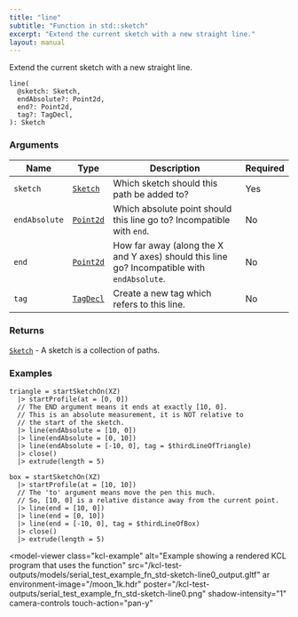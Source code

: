 ```yaml
---
title: "line"
subtitle: "Function in std::sketch"
excerpt: "Extend the current sketch with a new straight line."
layout: manual
---
```


Extend the current sketch with a new straight line.

```kcl
line(
  @sketch: Sketch,
  endAbsolute?: Point2d,
  end?: Point2d,
  tag?: TagDecl,
): Sketch
```



### Arguments

| Name | Type | Description | Required |
|----------|------|-------------|----------|
| `sketch` | [`Sketch`](/docs/kcl-std/types/std-types-Sketch) | Which sketch should this path be added to? | Yes |
| `endAbsolute` | [`Point2d`](/docs/kcl-std/types/std-types-Point2d) | Which absolute point should this line go to? Incompatible with `end`. | No |
| `end` | [`Point2d`](/docs/kcl-std/types/std-types-Point2d) | How far away (along the X and Y axes) should this line go? Incompatible with `endAbsolute`. | No |
| `tag` | [`TagDecl`](/docs/kcl-std/types/std-types-TagDecl) | Create a new tag which refers to this line. | No |

### Returns

[`Sketch`](/docs/kcl-std/types/std-types-Sketch) - A sketch is a collection of paths.


### Examples

```kcl
triangle = startSketchOn(XZ)
  |> startProfile(at = [0, 0])
  // The END argument means it ends at exactly [10, 0].
  // This is an absolute measurement, it is NOT relative to
  // the start of the sketch.
  |> line(endAbsolute = [10, 0])
  |> line(endAbsolute = [0, 10])
  |> line(endAbsolute = [-10, 0], tag = $thirdLineOfTriangle)
  |> close()
  |> extrude(length = 5)

box = startSketchOn(XZ)
  |> startProfile(at = [10, 10])
  // The 'to' argument means move the pen this much.
  // So, [10, 0] is a relative distance away from the current point.
  |> line(end = [10, 0])
  |> line(end = [0, 10])
  |> line(end = [-10, 0], tag = $thirdLineOfBox)
  |> close()
  |> extrude(length = 5)

```


<model-viewer
  class="kcl-example"
  alt="Example showing a rendered KCL program that uses the  function"
  src="/kcl-test-outputs/models/serial_test_example_fn_std-sketch-line0_output.gltf"
  ar
  environment-image="/moon_1k.hdr"
  poster="/kcl-test-outputs/serial_test_example_fn_std-sketch-line0.png"
  shadow-intensity="1"
  camera-controls
  touch-action="pan-y"
>
</model-viewer>


